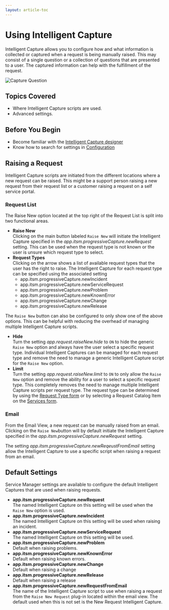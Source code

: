 ```yaml
---
layout: article-toc
---
```

# Using Intelligent Capture
Intelligent Capture allows you to configure how and what information is collected or captured when a request is being manually raised. This may consist of a single question or a collection of questions that are presented to a user. The captured information can help with the fulfillment of the request.  

![Capture Question](_books/servicemanager-config/customize/images/portal-custom-capture-question.png)
## Topics Covered
* Where Intelligent Capture scripts are used.
* Advanced settings.

## Before You Begin
* Become familiar with the [Intelligent Capture designer](/servicemanager-config/customize/intelligent-capture-designer)
* Know how to search for settings in [Configuration](/esp-config/getting-started/using-configuration)

## Raising a Request
Intelligent Capture scripts are initiated from the different locations where a new request can be raised. This might be a support person raising a new request from their request list or a customer raising a request on a self service portal.

### Request List
The Raise New option located at the top right of the Request List is split into two functional areas.

* **Raise New**<br>Clicking on the main button labeled `Raise New` will initiate the Intelligent Capture specified in the *app.itsm.progressiveCapture.newRequest* setting. This can be used when the request type is not known or the user is unsure which request type to select.
* **Request Types**<br>Clicking on the arrow shows a list of available request types that the user has the right to raise.  The Intelligent Capture for each request type can be specified using the associated setting
    * app.itsm.progressiveCapture.newIncident
    * app.itsm.progressiveCapture.newServiceRequest
    * app.itsm.progressiveCapture.newProblem
    * app.itsm.progressiveCapture.newKnownError
    * app.itsm.progressiveCapture.newChange
    * app.itsm.progressiveCapture.newRelease

The `Raise New` button can also be configured to only show one of the above options. This can be helpful with reducing the overhead of managing multiple Intelligent Capture scripts.
* **Hide**<br>Turn the setting *app.request.raiseNew.hide* to `ON` to hide the generic `Raise New` option and always have the user select a specific request type. Individual Intelligent Captures can be managed for each request type and remove the need to manage a generic Intelligent Capture script for the `Raise New` option.
* **Limit**<br>Turn the setting *app.request.raiseNew.limit* to `ON` to only allow the `Raise New` option and remove the ability for a user to select a specific request type. This completely removes the need to manage multiple Intelligent Capture scripts per request type. The request type can be determined by using the [Request Type form](/service-manager-config/customize/service-manager-capture-forms#release-type) or by selecting a Request Catalog Item on the [Services form](/service-manager-config/customize/service-manager-capture-forms#services).  

### Email
From the Email View, a new request can be manually raised from an email. Clicking on the `Raise New`button will by default initiate the Intelligent Capture specified in the *app.itsm.progressiveCapture.newRequest* setting.

The setting *app.itsm.progressiveCapture.newReqeustFromEmail* setting allow the Intelligent Capture to use a specific script when raising a request from an email.

## Default Settings
Service Manager settings are available to configure the default Intelligent Captures that are used when raising requests.

* **app.itsm.progressiveCapture.newRequest**<br>The named Intelligent Capture on this setting will be used when the `Raise New` option is used.
* **app.itsm.progressiveCapture.newIncident**<br>The named Intelligent Capture on this setting will be used when raising an incident.
* **app.itsm.progressiveCapture.newServiceRequest**<br>The named Intelligent Capture on this setting will be used.
* **app.itsm.progressiveCapture.newProblem**<br>Default when raising problems.
* **app.itsm.progressiveCapture.newKnownError**<br>Default when raising known errors.
* **app.itsm.progressiveCapture.newChange**<br>Default when raising a change
* **app.itsm.progressiveCapture.newRelease**<br>Default when raising a release
* **app.itsm.progressiveCapture.newRequestFromEmail**<br>The name of the Intelligent Capture script to use when raising a request from the `Raise New Request` plug-in located within the email view. The default used when this is not set is the New Request Intelligent Capture.
